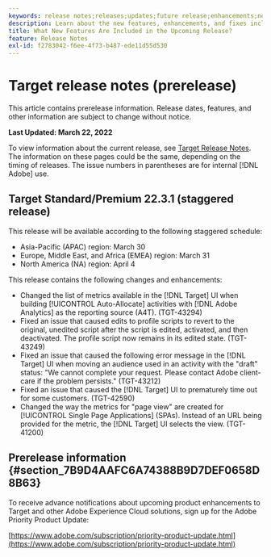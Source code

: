 ```yaml
---
keywords: release notes;releases;updates;future release;enhancements;new features;fixes;updates;prerelease
description: Learn about the new features, enhancements, and fixes included in the upcoming release of Adobe Target, including SDKs, APIs, and JavaScript libraries.
title: What New Features Are Included in the Upcoming Release?
feature: Release Notes
exl-id: f2783042-f6ee-4f73-b487-ede11d55d530
---
```

# Target release notes (prerelease)

This article contains prerelease information. Release dates, features, and other information are subject to change without notice. 

**Last Updated: March 22, 2022**

To view information about the current release, see [Target Release Notes](release-notes.md). The information on these pages could be the same, depending on the timing of releases. The issue numbers in parentheses are for internal [!DNL Adobe] use.

## Target Standard/Premium 22.3.1 (staggered release)

This release will be available according to the following staggered schedule:

* Asia-Pacific (APAC) region: March 30
* Europe, Middle East, and Africa (EMEA) region: March 31
* North America (NA) region: April 4

This release contains the following changes and enhancements:

* Changed the list of metrics available in the [!DNL Target] UI when building [!UICONTROL Auto-Allocate] activities with [!DNL Adobe Analytics] as the reporting source (A4T). (TGT-43294)
* Fixed an issue that caused edits to profile scripts to revert to the original, unedited script after the script is edited, activated, and then deactivated. The profile script now remains in its edited state. (TGT-43249)
* Fixed an issue that caused the following error message in the [!DNL Target] UI when moving an audience used in an activity with the "draft" status: "We cannot complete your request. Please contact Adobe client-care if the problem persists." (TGT-43212)
* Fixed an issue that caused the [!DNL Target] UI to prematurely time out for some customers. (TGT-42590)
* Changed the way the metrics for "page view" are created for [!UICONTROL Single Page Applications] (SPAs). Instead of an URL being provided for the metric, the [!DNL Target] UI selects the view. (TGT-41200)  

## Prerelease information {#section_7B9D4AAFC6A74388B9D7DEF0658D8B63} 

To receive advance notifications about upcoming product enhancements to Target and other Adobe Experience Cloud solutions, sign up for the Adobe Priority Product Update:

[https://www.adobe.com/subscription/priority-product-update.html](https://www.adobe.com/subscription/priority-product-update.html)
